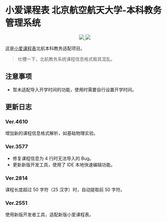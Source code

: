 # 小爱课程表 北京航空航天大学-本科教务管理系统

<p align="center">
  <a href="https://github.com/MeanZhang" alt="开发者">
    <img src="https://img.shields.io/badge/开发者-Mean-blue?logo=github">
  </a>
  <a href="https://github.com/MeanZhang/buaa-ai-schedule" alt="使用人数">
    <img src="https://api.meancoder.xyz/schedule">
  </a>
</p>

这是[小爱课程表](https://open-schedule-prod.ai.xiaomi.com/docs/#/help/)北航本科教务适配项目。

> 吐槽一下，北航教务系统课程信息格式极其混乱。

## 注意事项

- 暂未适配导入开学时间的功能，使用时需要自行设置开学时间。

## 更新日志

### Ver.4610

增加新的课程信息格式解析，如基础物理实验。

### Ver.3577

- 修复课程信息为 4 行时无法导入的 Bug。
- 更新新版开发工具，使用了 IDE 本地快速编辑功能。

### Ver.2814

课程长度超过 50 字符（25 汉字）时，自动提取前 50 字符。

### Ver.2551

使用新版开发者工具，适配新版小爱课程表。
